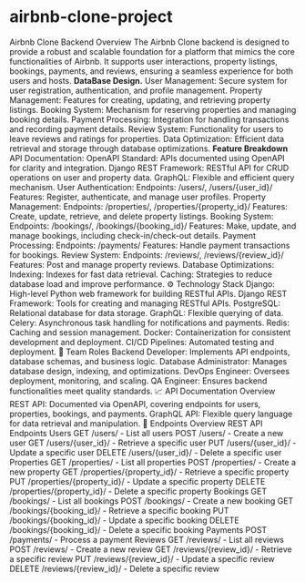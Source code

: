 # airbnb-clone-project
Airbnb Clone Backend
Overview
The Airbnb Clone backend is designed to provide a robust and scalable foundation for a platform that mimics the core functionalities of Airbnb. It supports user interactions, property listings, bookings, payments, and reviews, ensuring a seamless experience for both users and hosts.
**DataBase Design.**
User Management: Secure system for user registration, authentication, and profile management.
Property Management: Features for creating, updating, and retrieving property listings.
Booking System: Mechanism for reserving properties and managing booking details.
Payment Processing: Integration for handling transactions and recording payment details.
Review System: Functionality for users to leave reviews and ratings for properties.
Data Optimization: Efficient data retrieval and storage through database optimizations.
**Feature Breakdown**
API Documentation:
OpenAPI Standard: APIs documented using OpenAPI for clarity and integration.
Django REST Framework: RESTful API for CRUD operations on user and property data.
GraphQL: Flexible and efficient query mechanism.
User Authentication:
Endpoints: /users/, /users/{user_id}/
Features: Register, authenticate, and manage user profiles.
Property Management:
Endpoints: /properties/, /properties/{property_id}/
Features: Create, update, retrieve, and delete property listings.
Booking System:
Endpoints: /bookings/, /bookings/{booking_id}/
Features: Make, update, and manage bookings, including check-in/check-out details.
Payment Processing:
Endpoints: /payments/
Features: Handle payment transactions for bookings.
Review System:
Endpoints: /reviews/, /reviews/{review_id}/
Features: Post and manage property reviews.
Database Optimizations:
Indexing: Indexes for fast data retrieval.
Caching: Strategies to reduce database load and improve performance.
⚙️ Technology Stack
Django: High-level Python web framework for building RESTful APIs.
Django REST Framework: Tools for creating and managing RESTful APIs.
PostgreSQL: Relational database for data storage.
GraphQL: Flexible querying of data.
Celery: Asynchronous task handling for notifications and payments.
Redis: Caching and session management.
Docker: Containerization for consistent development and deployment.
CI/CD Pipelines: Automated testing and deployment.
👥 Team Roles
Backend Developer: Implements API endpoints, database schemas, and business logic.
Database Administrator: Manages database design, indexing, and optimizations.
DevOps Engineer: Oversees deployment, monitoring, and scaling.
QA Engineer: Ensures backend functionalities meet quality standards.
📈 API Documentation Overview
REST API: Documented via OpenAPI, covering endpoints for users, properties, bookings, and payments.
GraphQL API: Flexible query language for data retrieval and manipulation.
📌 Endpoints Overview
REST API Endpoints
Users
GET /users/ - List all users
POST /users/ - Create a new user
GET /users/{user_id}/ - Retrieve a specific user
PUT /users/{user_id}/ - Update a specific user
DELETE /users/{user_id}/ - Delete a specific user
Properties
GET /properties/ - List all properties
POST /properties/ - Create a new property
GET /properties/{property_id}/ - Retrieve a specific property
PUT /properties/{property_id}/ - Update a specific property
DELETE /properties/{property_id}/ - Delete a specific property
Bookings
GET /bookings/ - List all bookings
POST /bookings/ - Create a new booking
GET /bookings/{booking_id}/ - Retrieve a specific booking
PUT /bookings/{booking_id}/ - Update a specific booking
DELETE /bookings/{booking_id}/ - Delete a specific booking
Payments
POST /payments/ - Process a payment
Reviews
GET /reviews/ - List all reviews
POST /reviews/ - Create a new review
GET /reviews/{review_id}/ - Retrieve a specific review
PUT /reviews/{review_id}/ - Update a specific review
DELETE /reviews/{review_id}/ - Delete a specific review
